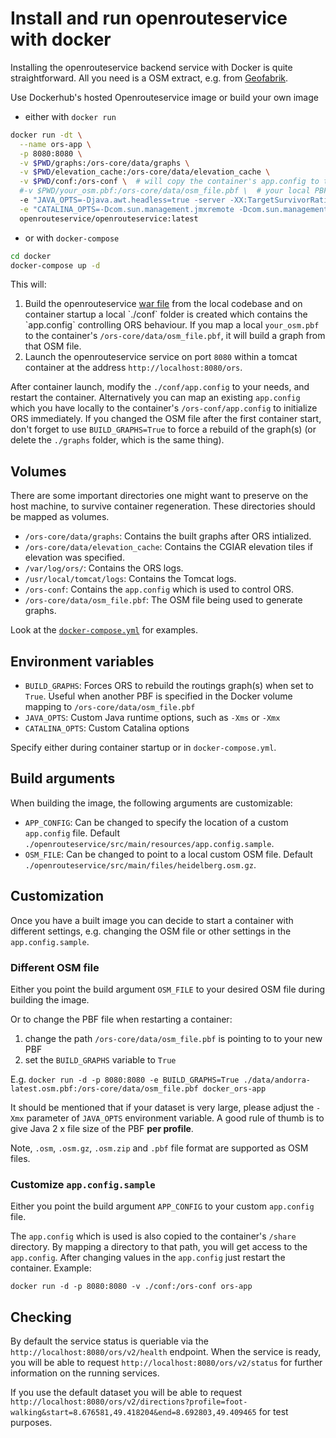 # Install and run openrouteservice with docker

Installing the openrouteservice backend service with Docker is quite straightforward. All you need is a OSM extract, e.g. from [Geofabrik](http://download.geofabrik.de).

Use Dockerhub's hosted Openrouteservice image or build your own image

- either with `docker run`

```bash
docker run -dt \
  --name ors-app \
  -p 8080:8080 \
  -v $PWD/graphs:/ors-core/data/graphs \
  -v $PWD/elevation_cache:/ors-core/data/elevation_cache \
  -v $PWD/conf:/ors-conf \  # will copy the container's app.config to the host
  #-v $PWD/your_osm.pbf:/ors-core/data/osm_file.pbf \  # your local PBF file
  -e "JAVA_OPTS=-Djava.awt.headless=true -server -XX:TargetSurvivorRatio=75 -XX:SurvivorRatio=64 -XX:MaxTenuringThreshold=3 -XX:+UseG1GC -XX:+ScavengeBeforeFullGC -XX:ParallelGCThreads=4 -Xms1g -Xmx2g" \
  -e "CATALINA_OPTS=-Dcom.sun.management.jmxremote -Dcom.sun.management.jmxremote.port=9001 -Dcom.sun.management.jmxremote.rmi.port=9001 -Dcom.sun.management.jmxremote.authenticate=false -Dcom.sun.management.jmxremote.ssl=false -Djava.rmi.server.hostname=localhost" \
  openrouteservice/openrouteservice:latest
```

- or with `docker-compose`

```bash
cd docker
docker-compose up -d
```

This will:

1. Build the openrouteservice [war file](https://www.wikiwand.com/en/WAR_(file_format)) from the local codebase and on container startup a local `./conf` folder is created which contains the `app.config` controlling ORS behaviour. If you map a local `your_osm.pbf` to the container's `/ors-core/data/osm_file.pbf`, it will build a graph from that OSM file.
2. Launch the openrouteservice service on port `8080` within a tomcat container at the address `http://localhost:8080/ors`.

After container launch, modify the `./conf/app.config` to your needs, and restart the container. Alternatively you can map an existing `app.config` which you have locally to the container's `/ors-conf/app.config` to initialize ORS immediately. If you changed the OSM file after the first container start, don't forget to use `BUILD_GRAPHS=True` to force a rebuild of the graph(s) (or delete the `./graphs` folder, which is the same thing).

## Volumes

There are some important directories one might want to preserve on the host machine, to survive container regeneration. These directories should be mapped as volumes.

- `/ors-core/data/graphs`: Contains the built graphs after ORS intialized.
- `/ors-core/data/elevation_cache`: Contains the CGIAR elevation tiles if elevation was specified.
- `/var/log/ors/`: Contains the ORS logs.
- `/usr/local/tomcat/logs`: Contains the Tomcat logs.
- `/ors-conf`: Contains the `app.config` which is used to control ORS.
- `/ors-core/data/osm_file.pbf`: The OSM file being used to generate graphs.

Look at the [`docker-compose.yml`](docker-compose.yml) for examples.

## Environment variables

- `BUILD_GRAPHS`: Forces ORS to rebuild the routings graph(s) when set to `True`. Useful when another PBF is specified in the Docker volume mapping to `/ors-core/data/osm_file.pbf`
- `JAVA_OPTS`: Custom Java runtime options, such as `-Xms` or `-Xmx`
- `CATALINA_OPTS`: Custom Catalina options

Specify either during container startup or in `docker-compose.yml`.

## Build arguments

When building the image, the following arguments are customizable:

- `APP_CONFIG`: Can be changed to specify the location of a custom `app.config` file. Default `./openrouteservice/src/main/resources/app.config.sample`.
- `OSM_FILE`: Can be changed to point to a local custom OSM file. Default `./openrouteservice/src/main/files/heidelberg.osm.gz`.

## Customization

Once you have a built image you can decide to start a container with different settings, e.g. changing the OSM file or other settings in the `app.config.sample`.

### Different OSM file

Either you point the build argument `OSM_FILE` to your desired OSM file during building the image.

Or to change the PBF file when restarting a container:

1. change the path `/ors-core/data/osm_file.pbf` is pointing to to your new PBF
2. set the `BUILD_GRAPHS` variable to `True`

E.g.
`docker run -d -p 8080:8080 -e BUILD_GRAPHS=True ./data/andorra-latest.osm.pbf:/ors-core/data/osm_file.pbf docker_ors-app`

It should be mentioned that if your dataset is very large, please adjust the `-Xmx` parameter of `JAVA_OPTS` environment variable. A good rule of thumb is to give Java 2 x file size of the PBF **per profile**.

Note, `.osm`, `.osm.gz`, `.osm.zip` and `.pbf` file format are supported as OSM files.

### Customize `app.config.sample`

Either you point the build argument `APP_CONFIG` to your custom `app.config` file.

The `app.config` which is used is also copied to the container's `/share` directory. By mapping a directory to that path, you will get access to the `app.config`. After changing values in the `app.config` just restart the container. Example:

`docker run -d -p 8080:8080 -v ./conf:/ors-conf ors-app`

## Checking

By default the service status is queriable via the `http://localhost:8080/ors/v2/health` endpoint. When the service is ready, you will be able to request `http://localhost:8080/ors/v2/status` for further information on the running services.

If you use the default dataset you will be able to request `http://localhost:8080/ors/v2/directions?profile=foot-walking&start=8.676581,49.418204&end=8.692803,49.409465` for test purposes.
